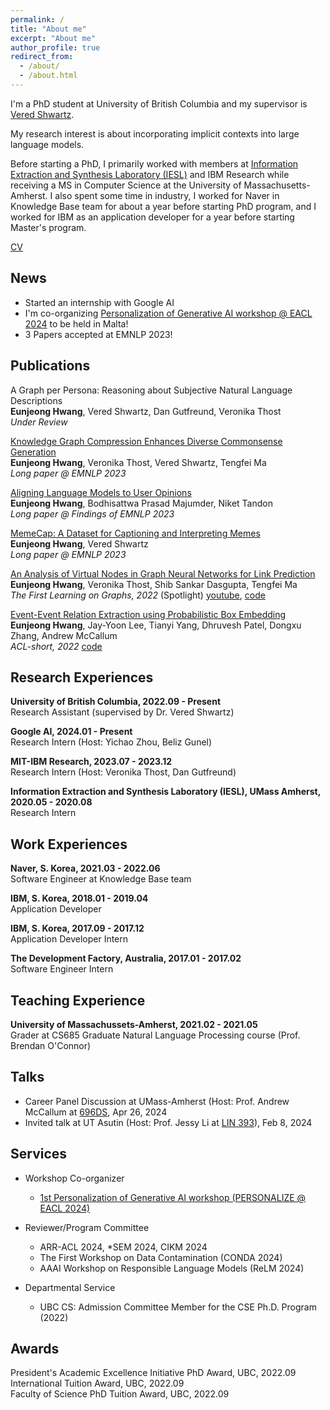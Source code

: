 ```yaml
---
permalink: /
title: "About me"
excerpt: "About me"
author_profile: true
redirect_from: 
  - /about/
  - /about.html
---
```


I'm a PhD student at University of British Columbia and my supervisor is [Vered Shwartz](https://www.cs.ubc.ca/~vshwartz/). 

My research interest is about incorporating implicit contexts into large language models.

Before starting a PhD, I primarily worked with members at [Information Extraction and Synthesis Laboratory (IESL)](http://www.iesl.cs.umass.edu/) and IBM Research while receiving a MS in Computer Science at the University of Massachusetts-Amherst.
I also spent some time in industry, I worked for Naver in Knowledge Base team for about a year before starting PhD program, 
and I worked for IBM as an application developer for a year before starting Master's program.


[CV](https://eujhwang.github.io/files/eunjeong_resume.pdf)

News
------
- Started an internship with Google AI
- I'm co-organizing [Personalization of Generative AI workshop @ EACL 2024](https://genpersonalization.github.io/) to be held in Malta!
- 3 Papers accepted at EMNLP 2023!

Publications
------
A Graph per Persona: Reasoning about Subjective Natural Language Descriptions \
**Eunjeong Hwang**, Vered Shwartz, Dan Gutfreund, Veronika Thost \
*Under Review*

[Knowledge Graph Compression Enhances Diverse Commonsense Generation](https://aclanthology.org/2023.emnlp-main.37/) \
**Eunjeong Hwang**, Veronika Thost, Vered Shwartz, Tengfei Ma \
*Long paper @ EMNLP 2023*

[Aligning Language Models to User Opinions](https://aclanthology.org/2023.findings-emnlp.393/) \
**Eunjeong Hwang**, Bodhisattwa Prasad Majumder, Niket Tandon \
*Long paper @ Findings of EMNLP 2023*

[MemeCap: A Dataset for Captioning and Interpreting Memes](https://aclanthology.org/2023.emnlp-main.89/) \
**Eunjeong Hwang**, Vered Shwartz \
*Long paper @ EMNLP 2023*

[An Analysis of Virtual Nodes in Graph Neural Networks for Link Prediction](https://openreview.net/pdf?id=dI6KBKNRp7) \
**Eunjeong Hwang**, Veronika Thost, Shib Sankar Dasgupta, Tengfei Ma \
*The First Learning on Graphs, 2022* (Spotlight) [youtube](https://www.youtube.com/watch?v=b7ak7FgZQa4&t=5273s), [code](https://github.com/eujhwang/vn-analysis)

[Event-Event Relation Extraction using Probabilistic Box Embedding](https://aclanthology.org/2022.acl-short.26/) \
**Eunjeong Hwang**, Jay-Yoon Lee, Tianyi Yang, Dhruvesh Patel, Dongxu Zhang, Andrew McCallum \
*ACL-short, 2022* [code](https://github.com/iesl/ce2ere)


Research Experiences
------
**University of British Columbia, 2022.09 - Present** \
Research Assistant (supervised by Dr. Vered Shwartz)

**Google AI, 2024.01 - Present** \
Research Intern (Host: Yichao Zhou, Beliz Gunel)

**MIT-IBM Research, 2023.07 - 2023.12** \
Research Intern (Host: Veronika Thost, Dan Gutfreund)

**Information Extraction and Synthesis Laboratory (IESL), UMass Amherst, 2020.05 - 2020.08**\
Research Intern
  
Work Experiences
------
**Naver, S. Korea, 2021.03 - 2022.06**\
Software Engineer at Knowledge Base team

**IBM, S. Korea, 2018.01 - 2019.04**\
Application Developer

**IBM, S. Korea, 2017.09 - 2017.12**\
Application Developer Intern

**The Development Factory, Australia, 2017.01 - 2017.02**\
Software Engineer Intern

Teaching Experience
------
**University of Massachussets-Amherst, 2021.02 - 2021.05**\
Grader at CS685 Graduate Natural Language Processing course (Prof. Brendan O'Connor)

Talks
------
- Career Panel Discussion at UMass-Amherst (Host: Prof. Andrew McCallum at [696DS](https://sites.google.com/umass.edu/compsci696ds-spring2024), Apr 26, 2024
- Invited talk at UT Asutin (Host: Prof. Jessy Li at [LIN 393](https://jessyli.com/courses/lin393)), Feb 8, 2024


Services
------
- Workshop Co-organizer
  - [1st Personalization of Generative AI workshop (PERSONALIZE @ EACL 2024)](https://genpersonalization.github.io/)

- Reviewer/Program Committee
  - ARR-ACL 2024, *SEM 2024, CIKM 2024
  - The First Workshop on Data Contamination (CONDA 2024) 
  - AAAI Workshop on Responsible Language Models (ReLM 2024)

- Departmental Service
  - UBC CS: Admission Committee Member for the CSE Ph.D. Program (2022)

Awards
------
President's Academic Excellence Initiative PhD Award, UBC, 2022.09 \
International Tuition Award, UBC, 2022.09 \
Faculty of Science PhD Tuition Award, UBC, 2022.09
